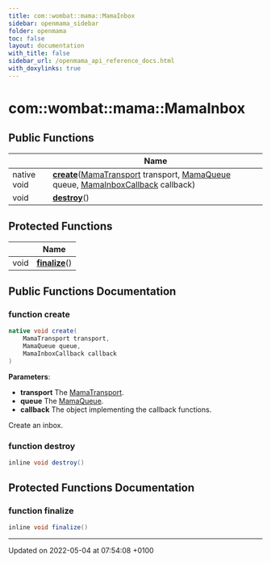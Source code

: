 ```yaml
---
title: com::wombat::mama::MamaInbox
sidebar: openmama_sidebar
folder: openmama
toc: false
layout: documentation
with_title: false
sidebar_url: /openmama_api_reference_docs.html
with_doxylinks: true
---
```


# com::wombat::mama::MamaInbox





## Public Functions

|                | Name           |
| -------------- | -------------- |
| native void | **[create](classcom_1_1wombat_1_1mama_1_1MamaInbox.html#function-create)**([MamaTransport](classcom_1_1wombat_1_1mama_1_1MamaTransport.html) transport, [MamaQueue](classcom_1_1wombat_1_1mama_1_1MamaQueue.html) queue, [MamaInboxCallback](interfacecom_1_1wombat_1_1mama_1_1MamaInboxCallback.html) callback) |
| void | **[destroy](classcom_1_1wombat_1_1mama_1_1MamaInbox.html#function-destroy)**() |

## Protected Functions

|                | Name           |
| -------------- | -------------- |
| void | **[finalize](classcom_1_1wombat_1_1mama_1_1MamaInbox.html#function-finalize)**() |

## Public Functions Documentation

### function create

```java
native void create(
    MamaTransport transport,
    MamaQueue queue,
    MamaInboxCallback callback
)
```


**Parameters**: 

  * **transport** The [MamaTransport](classcom_1_1wombat_1_1mama_1_1MamaTransport.html). 
  * **queue** The [MamaQueue](classcom_1_1wombat_1_1mama_1_1MamaQueue.html). 
  * **callback** The object implementing the callback functions. 


Create an inbox.


### function destroy

```java
inline void destroy()
```


## Protected Functions Documentation

### function finalize

```java
inline void finalize()
```


-------------------------------

Updated on 2022-05-04 at 07:54:08 +0100